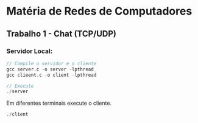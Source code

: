 # Matéria de Redes de Computadores
## Trabalho 1 - Chat (TCP/UDP)

### Servidor Local:

```c
// Compile o servidor e o cliente
gcc server.c -o server -lpthread
gcc clieent.c -o client -lpthread

// Execute
./server
```
Em diferentes terminais execute o cliente.

```c
./client
```
